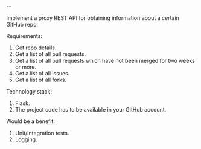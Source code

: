 --

Implement a proxy REST API for obtaining information about a certain GitHub repo.

Requirements:
1.  Get repo details.
2.  Get a list of all pull requests.
3.  Get a list of all pull requests which have not been merged for two weeks or more.
4.  Get a list of all issues.
5.  Get a list of all forks.

Technology stack:
1.  Flask.
2.  The project code has to be available in your GitHub account.

Would be a benefit:
1.  Unit/Integration tests.
2.  Logging.
